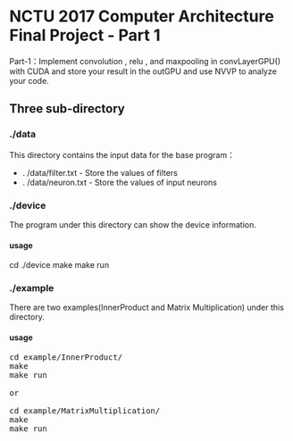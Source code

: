 # NCTU 2017 Computer Architecture Final Project - Part 1

Part-1：Implement convolution , relu , and maxpooling in convLayerGPU() with CUDA and store your result in the outGPU and use NVVP to analyze your code.

## Three sub-directory

### ./data
This directory contains the input data for the base program：
* . /data/filter.txt - Store the values of filters
* . /data/neuron.txt - Store the values of input neurons

### ./device
The program under this directory can show the device information.
#### usage
<p>
cd ./device
make
make run
</p>

### ./example
There are two examples(InnerProduct and Matrix Multiplication) under this directory.
#### usage
<pre>
cd example/InnerProduct/
make
make run

or

cd example/MatrixMultiplication/
make
make run
<pre/>

